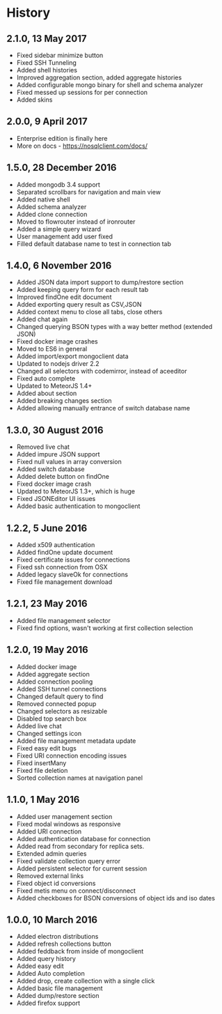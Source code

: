 # History

## 2.1.0, 13 May 2017
- Fixed sidebar minimize button
- Fixed SSH Tunneling
- Added shell histories
- Improved aggregation section, added aggregate histories
- Added configurable mongo binary for shell and schema analyzer
- Fixed messed up sessions for per connection
- Added skins

## 2.0.0, 9 April 2017
- Enterprise edition is finally here
- More on docs - https://nosqlclient.com/docs/

## 1.5.0, 28 December 2016
- Added mongodb 3.4 support
- Separated scrollbars for navigation and main view
- Added native shell
- Added schema analyzer
- Added clone connection
- Moved to flowrouter instead of ironrouter
- Added a simple query wizard
- User management add user fixed
- Filled default database name to test in connection tab

## 1.4.0, 6 November 2016
- Added JSON data import support to dump/restore section
- Added keeping query form for each result tab
- Improved findOne edit document
- Added exporting query result as CSV,JSON
- Added context menu to close all tabs, close others
- Added chat again
- Changed querying BSON types with a way better method (extended JSON)
- Fixed docker image crashes
- Moved to ES6 in general
- Added import/export mongoclient data
- Updated to nodejs driver 2.2
- Changed all selectors with codemirror, instead of aceeditor
- Fixed auto complete
- Updated to MeteorJS 1.4+
- Added about section
- Added breaking changes section
- Added allowing manually entrance of switch database name


## 1.3.0, 30 August 2016
- Removed live chat
- Added impure JSON support
- Fixed null values in array conversion
- Added switch database
- Added delete button on findOne
- Fixed docker image crash
- Updated to MeteorJS 1.3+, which is huge
- Fixed JSONEditor UI issues
- Added basic authentication to mongoclient

## 1.2.2, 5 June 2016
- Added x509 authentication
- Added findOne update document
- Fixed certificate issues for connections
- Fixed ssh connection from OSX
- Added legacy slaveOk for connections
- Fixed file management download

## 1.2.1, 23 May 2016
- Added file management selector
- Fixed find options, wasn't working at first collection selection

## 1.2.0, 19 May 2016
- Added docker image
- Added aggregate section
- Added connection pooling
- Added SSH tunnel connections
- Changed default query to find
- Removed connected popup
- Changed selectors as resizable
- Disabled top search box
- Added live chat
- Changed settings icon
- Added file management metadata update
- Fixed easy edit bugs
- Fixed URI connection encoding issues
- Fixed insertMany
- Fixed file deletion
- Sorted collection names at navigation panel

## 1.1.0, 1 May 2016
- Added user management section
- Fixed modal windows as responsive
- Added URI connection
- Added authentication database for connection
- Added read from secondary for replica sets. 
- Extended admin queries
- Fixed validate collection query error
- Added persistent selector for current session
- Removed external links 
- Fixed object id conversions
- Fixed metis menu on connect/disconnect
- Added checkboxes for BSON conversions of object ids and iso dates

## 1.0.0, 10 March 2016

- Added electron distributions
- Added refresh collections button
- Added feddback from inside of mongoclient
- Added query history
- Added easy edit
- Added Auto completion
- Added drop, create collection with a single click
- Added basic file management
- Added dump/restore section
- Added firefox support  
